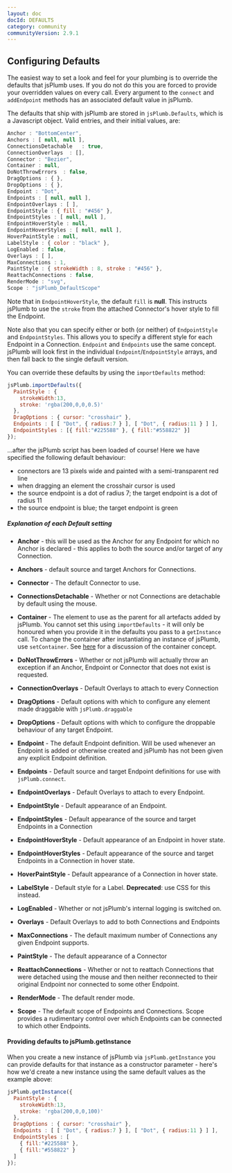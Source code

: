 ```yaml
---
layout: doc
docId: DEFAULTS
category: community
communityVersion: 2.9.1
---
```

## Configuring Defaults

The easiest way to set a look and feel for your plumbing is to override the defaults that jsPlumb uses. If you do not do this you are forced to provide your overridden values on every call.  Every argument to the `connect` and `addEndpoint` methods has an associated default value in jsPlumb.

The defaults that ship with jsPlumb are stored in `jsPlumb.Defaults`, which is a Javascript object.  Valid entries, and their initial values, are:

```javascript
Anchor : "BottomCenter",
Anchors : [ null, null ],
ConnectionsDetachable   : true,
ConnectionOverlays  : [],
Connector : "Bezier",
Container : null,
DoNotThrowErrors  : false,
DragOptions : { },
DropOptions : { },
Endpoint : "Dot",
Endpoints : [ null, null ],
EndpointOverlays : [ ],
EndpointStyle : { fill : "#456" },
EndpointStyles : [ null, null ],
EndpointHoverStyle : null,
EndpointHoverStyles : [ null, null ],
HoverPaintStyle : null,
LabelStyle : { color : "black" },
LogEnabled : false,
Overlays : [ ],
MaxConnections : 1,
PaintStyle : { strokeWidth : 8, stroke : "#456" },
ReattachConnections : false,
RenderMode : "svg",
Scope : "jsPlumb_DefaultScope"
```

Note that in `EndpointHoverStyle`, the default `fill` is **null**.  This instructs jsPlumb to use the `stroke` from the attached Connector's hover style to fill the Endpoint.

Note also that you can specify either or both (or neither) of `EndpointStyle` and `EndpointStyles`.  This allows you to specify a different
style for each Endpoint in a Connection.  `Endpoint` and `Endpoints` use the same concept.  jsPlumb will look first in the
individual `Endpoint`/`EndpointStyle` arrays, and then fall back to the single default version.

You can override these defaults by using the `importDefaults` method:

```javascript
jsPlumb.importDefaults({
  PaintStyle : {
    strokeWidth:13,
    stroke: 'rgba(200,0,0,0.5)'
  },
  DragOptions : { cursor: "crosshair" },
  Endpoints : [ [ "Dot", { radius:7 } ], [ "Dot", { radius:11 } ] ],
  EndpointStyles : [{ fill:"#225588" }, { fill:"#558822" }]
});
```

...after the jsPlumb script has been loaded of course!  Here we have specified the following default behaviour:

- connectors are 13 pixels wide and painted with a semi-transparent red line
- when dragging an element the crosshair cursor is used
- the source endpoint is a dot of radius 7; the target endpoint is a dot of radius 11
- the source endpoint is blue; the target endpoint is green

##### Explanation of each Default setting

  - **Anchor**  - this will be used as the Anchor for any Endpoint for which no Anchor is declared - this applies to both the source and/or target of any Connection.
                                                                                                    
  - **Anchors** - default source and target Anchors for Connections.

  - **Connector** - The default Connector to use.

  - **ConnectionsDetachable** - Whether or not Connections are detachable by default using the mouse.

  - **Container** - The element to use as the parent for all artefacts added by jsPlumb. You cannot set this using `importDefaults` - it will only be honoured when you provide it in the defaults you pass to a `getInstance` call.  To change the container after instantiating an instance of jsPlumb, use `setContainer`. See [here](home#container) for a discussion of the container concept.

  - **DoNotThrowErrors** - Whether or not jsPlumb will actually throw an exception if an Anchor, Endpoint or Connector that does not exist is requested.

  - **ConnectionOverlays** - Default Overlays to attach to every Connection

  - **DragOptions**  - Default options with which to configure any element made draggable with `jsPlumb.draggable`

  - **DropOptions** - Default options with which to configure the droppable behaviour of any target Endpoint.

  - **Endpoint** - The default Endpoint definition. Will be used whenever an Endpoint is added or otherwise created and jsPlumb has not been given any explicit Endpoint definition.

  - **Endpoints** - Default source and target Endpoint definitions for use with `jsPlumb.connect`.

  - **EndpointOverlays** - Default Overlays to attach to every Endpoint.

  - **EndpointStyle** - Default appearance of an Endpoint.

  - **EndpointStyles** - Default appearance of the source and target Endpoints in a Connection

  - **EndpointHoverStyle** - Default appearance of an Endpoint in hover state.

  - **EndpointHoverStyles** - Default appearance of the source and target Endpoints in a Connection in hover state.

  - **HoverPaintStyle** - Default appearance of a Connection in hover state.

  - **LabelStyle** - Default style for a Label. **Deprecated**: use CSS for this instead.

  - **LogEnabled** - Whether or not jsPlumb's internal logging is switched on.

  - **Overlays** - Default Overlays to add to both Connections and Endpoints

  - **MaxConnections** - The default maximum number of Connections any given Endpoint supports.

  - **PaintStyle** - The default appearance of a Connector

  - **ReattachConnections** - Whether or not to reattach Connections that were detached using the mouse and then neither reconnected to their original Endpoint nor connected to some other Endpoint.

  - **RenderMode** - The default render mode. 

  - **Scope** - The default scope of Endpoints and Connections. Scope provides a rudimentary control over which Endpoints can be connected to which other Endpoints.
  

#### Providing defaults to jsPlumb.getInstance

When you create a new instance of jsPlumb via `jsPlumb.getInstance` you can provide defaults for that instance as a constructor parameter - here's how we'd create a new instance using the same default values as the example above:

```javascript
jsPlumb.getInstance({
  PaintStyle : {
    strokeWidth:13,
    stroke: 'rgba(200,0,0,100)'
  },
  DragOptions : { cursor: "crosshair" },
  Endpoints : [ [ "Dot", { radius:7 } ], [ "Dot", { radius:11 } ] ],
  EndpointStyles : [
    { fill:"#225588" }, 
    { fill:"#558822" }
  ]
});
```
